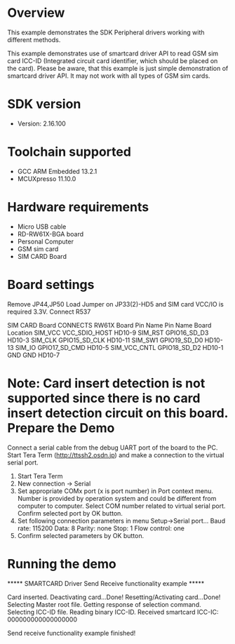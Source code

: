 Overview
========
This example demonstrates the SDK Peripheral drivers working with different methods.

This example demonstrates use of smartcard driver API to read GSM sim card ICC-ID (Integrated circuit card identifier,
which should be placed on the card). 
Please be aware, that this example is just simple demonstration of smartcard driver API. It may not work with all types
of GSM sim cards.


SDK version
===========
- Version: 2.16.100

Toolchain supported
===================
- GCC ARM Embedded  13.2.1
- MCUXpresso  11.10.0

Hardware requirements
=====================
- Micro USB cable
- RD-RW61X-BGA board
- Personal Computer
- GSM sim card
- SIM CARD Board

Board settings
==============
Remove JP44,JP50
Load Jumper on JP33(2)-HD5 and SIM card VCC/IO is required 3.3V.
Connect R537

SIM CARD Board CONNECTS RW61X Board
Pin Name                Pin Name           Board Location
SIM_VCC                 VCC_SDIO_HOST      HD10-9
SIM_RST                 GPIO16_SD_D3       HD10-3
SIM_CLK                 GPIO15_SD_CLK      HD10-11
SIM_SW1                 GPIO19_SD_D0       HD10-13
SIM_IO                  GPIO17_SD_CMD      HD10-5
SIM_VCC_CNTL            GPIO18_SD_D2       HD10-1
GND                     GND                HD10-7

Note:
Card insert detection is not supported since there is no card insert detection circuit on this board.
Prepare the Demo
================
Connect a serial cable from the debug UART port of the board to the PC. Start Tera Term
(http://ttssh2.osdn.jp) and make a connection to the virtual serial port.

1. Start Tera Term
2. New connection -> Serial
3. Set appropriate COMx port (x is port number) in Port context menu. Number is provided by operation
   system and could be different from computer to computer. Select COM number related to virtual
   serial port. Confirm selected port by OK button.
4. Set following connection parameters in menu Setup->Serial port...
        Baud rate:    115200
        Data:         8
        Parity:       none
        Stop:         1
        Flow control: one
5.  Confirm selected parameters by OK button.

Running the demo
================

***** SMARTCARD Driver Send Receive functionality example *****

Card inserted.
Deactivating card...Done!
Resetting/Activating card...Done!
Selecting Master root file.
Getting response of selection command.
Selecting ICC-ID file.
Reading binary ICC-ID.
Received smartcard ICC-IC: 000000000000000000

Send receive functionality example finished!
~~~~~~~~~~~~~~~~~~~~~
